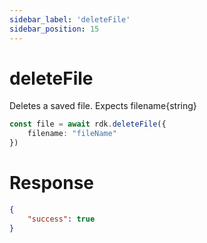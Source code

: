 ```yaml
---
sidebar_label: 'deleteFile'
sidebar_position: 15
---
```


# deleteFile
Deletes a saved file. Expects filename{string}

```typescript
const file = await rdk.deleteFile({
    filename: "fileName"
})
```

# Response
```json 
{
    "success": true
}
```